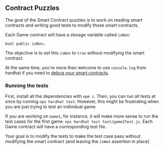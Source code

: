 ## Contract Puzzles

The goal of the Smart Contract puzzles is to work on reading smart contracts and writing good tests to modify those smart contracts.

Each Game contract will have a storage variable called `isWon`:

```
bool public isWon;
```

The objective is to set this `isWon` to `true` without modifying the smart contract.

At the same time, you're more than welcome to use `console.log` from hardhat if you need to [debug your smart contracts](https://hardhat.org/tutorial/debugging-with-hardhat-network.html#solidity-console-log).

### Running the tests

First, install all the dependencies with `npm i`. Then, you can run all tests at once by running `npx hardhat test`. However, this might be frustrating when you are just trying to test an individual game.

If you are working on `Game1`, for instance, it will make more sense to run the test cases for the first game: `npx hardhat test test/game1Test.js`. Each Game contract will have a corresponding test file.

Your goal is to modify the tests to make the test case pass without modifying the smart contract (and leaving the `isWon` assertion in place).